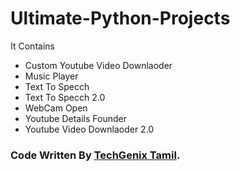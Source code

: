 # Ultimate-Python-Projects
It Contains 
- Custom Youtube Video Downlaoder
- Music Player
- Text To Specch 
- Text To Specch 2.0 
- WebCam Open
- Youtube Details Founder 
- Youtube Video Downlaoder 2.0
### Code Written By [TechGenix Tamil](https://www.youtube.com/channel/UC7K2fRlaVXKa4ERmT-MVHKg).
